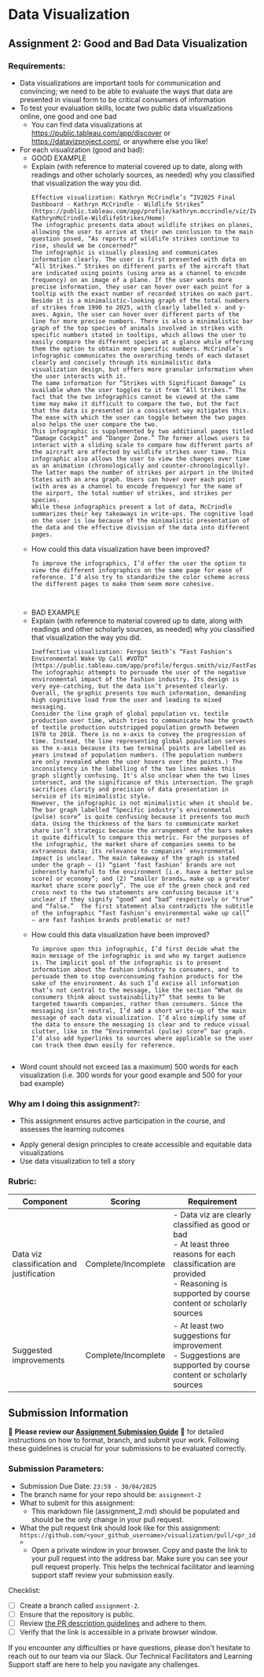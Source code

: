 # Data Visualization

## Assignment 2: Good and Bad Data Visualization

### Requirements:

- Data visualizations are important tools for communication and convincing; we need to be able to evaluate the ways that data are presented in visual form to be critical consumers of information 
- To test your evaluation skills, locate two public data visualizations online, one good and one bad  
    - You can find data visualizations at https://public.tableau.com/app/discover or https://datavizproject.com/, or anywhere else you like! 
- For each visualization (good and bad):  
    - GOOD EXAMPLE
    - Explain (with reference to material covered up to date, along with readings and other scholarly sources, as needed) why you classified that visualization the way you did.
      ```
      Effective visualization: Kathryn McCrindle’s “IV2025 Final Dashboard - Kathryn McCrindle - Wildlife Strikes” (https://public.tableau.com/app/profile/kathryn.mccrindle/viz/IV2025FinalDashboard-KathrynMcCrindle-WildlifeStrikes/Home)
      The infographic presents data about wildlife strikes on planes, allowing the user to arrive at their own conclusion to the main question posed, “As reports of wildlife strikes continue to rise, should we be concerned?”
      The infographic is visually pleasing and communicates information clearly. The user is first presented with data on “All Strikes.” Strikes on different parts of the aircraft that are indicated using points (using area as a channel to encode frequency) on an image of a plane. If the user wants more precise information, they user can hover over each point for a tooltip with the exact number of recorded strikes on each part. Beside it is a minimalistic-looking graph of the total numbers of strikes from 1990 to 2025, with clearly labelled x- and y-axes. Again, the user can hover over different parts of the line for more precise numbers. There is also a minimalistic bar graph of the top species of animals involved in strikes with specific numbers stated in tooltips, which allows the user to easily compare the different species at a glance while offering them the option to obtain more specific numbers. McCrindle’s infographic communicates the overarching tends of each dataset clearly and concisely through its minimalistic data visualization design, but offers more granular information when the user interacts with it.
      The same information for “Strikes with Significant Damage” is available when the user toggles to it from “All Strikes.” The fact that the two infographics cannot be viewed at the same time may make it difficult to compare the two, but the fact that the data is presented in a consistent way mitigates this. The ease with which the user can toggle between the two pages also helps the user compare the two.
      This infographic is supplemented by two additional pages titled “Damage Cockpit” and “Danger Zone.” The former allows users to interact with a sliding scale to compare how different parts of the aircraft are affected by wildlife strikes over time. This infographic also allows the user to view the changes over time as an animation (chronologically and counter-chronologically).
      The latter maps the number of strikes per airport in the United States with an area graph. Users can hover over each point (with area as a channel to encode frequency) for the name of the airport, the total number of strikes, and strikes per species.
      While these infographics present a lot of data, McCrindle summarizes their key takeaways in write-ups. The cognitive load on the user is low because of the minimalistic presentation of the data and the effective division of the data into different pages.

      ```
    - How could this data visualization have been improved?  
      ```
      To improve the infographics, I’d offer the user the option to view the different infographics on the same page for ease of reference. I’d also try to standardize the color scheme across the different pages to make them seem more cohesive.


      
      ```
    - BAD EXAMPLE
    - Explain (with reference to material covered up to date, along with readings and other scholarly sources, as needed) why you classified that visualization the way you did.
      ```
      Ineffective visualization: Fergus Smith’s “Fast Fashion's Environmental Wake Up Call #VOTD” (https://public.tableau.com/app/profile/fergus.smith/viz/FastFashionsEnvironmentalWakeUpCall/Dashboard1)
      The infographic attempts to persuade the user of the negative environmental impact of the fashion industry. Its design is very eye-catching, but the data isn’t presented clearly. Overall, the graphic presents too much information, demanding high cognitive load from the user and leading to mixed messaging.
      Consider the line graph of global population vs. textile production over time, which tries to communicate how the growth of textile production outstripped population growth between 1970 to 2018. There is no x-axis to convey the progression of time. Instead, the line representing global population serves as the x-axis because its two terminal points are labelled as years instead of population numbers. (The population numbers are only revealed when the user hovers over the points.) The inconsistency in the labelling of the two lines makes this graph slightly confusing. It's also unclear when the two lines intersect, and the significance of this intersection. The graph sacrifices clarity and precision of data presentation in service of its minimalistic style.
      However, the infographic is not minimalistic when it should be. The bar graph labelled “Specific industry’s environmental (pulse) score” is quite confusing because it presents too much data. Using the thickness of the bars to communicate market share isn’t strategic because the arrangement of the bars makes it quite difficult to compare this metric. For the purposes of the infographic, the market share of companies seems to be extraneous data; its relevance to companies’ environmental impact is unclear. The main takeaway of the graph is stated under the graph – (1) “giant ‘fast fashion’ brands are not inherently harmful to the environment [i.e. have a better pulse score] or economy”; and (2) “smaller brands… make up a greater market share score poorly”. The use of the green check and red cross next to the two statements are confusing because it's unclear if they signify “good” and “bad” respectively or “true” and “false.”  The first statement also contradicts the subtitle of the infographic “fast fashion’s environmental wake up call” – are fast fashion brands problematic or not?

      ```
    - How could this data visualization have been improved?  
      ```
      To improve upon this infographic, I’d first decide what the main message of the infographic is and who my target audience is. The implicit goal of the infographic is to present information about the fashion industry to consumers, and to persuade them to stop overconsuming fashion products for the sake of the environment. As such I’d excise all information that’s not central to the message, like the section “What do consumers think about sustainability?” that seems to be targeted towards companies, rather than consumers. Since the messaging isn’t neutral, I’d add a short write-up of the main message of each data visualization. I’d also simplify some of the data to ensure the messaging is clear and to reduce visual clutter, like in the “Environmental (pulse) score” bar graph. I’d also add hyperlinks to sources where applicable so the user can track them down easily for reference.

      
      ```
- Word count should not exceed (as a maximum) 500 words for each visualization (i.e. 
300 words for your good example and 500 for your bad example)

### Why am I doing this assignment?:

- This assignment ensures active participation in the course, and assesses the learning outcomes
* Apply general design principles to create accessible and equitable data visualizations
* Use data visualization to tell a story

### Rubric:

| Component               | Scoring   | Requirement                                                 |
|-------------------------|-----------|-------------------------------------------------------------|
| Data viz classification and justification | Complete/Incomplete | - Data viz are clearly classified as good or bad<br />- At least three reasons for each classification are provided<br />- Reasoning is supported by course content or scholarly sources |
| Suggested improvements  | Complete/Incomplete | - At least two suggestions for improvement<br />- Suggestions are supported by course content or scholarly sources |

## Submission Information

🚨 **Please review our [Assignment Submission Guide](https://github.com/UofT-DSI/onboarding/blob/main/onboarding_documents/submissions.md)** 🚨 for detailed instructions on how to format, branch, and submit your work. Following these guidelines is crucial for your submissions to be evaluated correctly.

### Submission Parameters:
* Submission Due Date: `23:59 - 30/04/2025`
* The branch name for your repo should be: `assignment-2`
* What to submit for this assignment:
    * This markdown file (assignment_2.md) should be populated and should be the only change in your pull request.
* What the pull request link should look like for this assignment: `https://github.com/<your_github_username>/visualization/pull/<pr_id>`
    * Open a private window in your browser. Copy and paste the link to your pull request into the address bar. Make sure you can see your pull request properly. This helps the technical facilitator and learning support staff review your submission easily.

Checklist:
- [ ] Create a branch called `assignment-2`.
- [ ] Ensure that the repository is public.
- [ ] Review [the PR description guidelines](https://github.com/UofT-DSI/onboarding/blob/main/onboarding_documents/submissions.md#guidelines-for-pull-request-descriptions) and adhere to them.
- [ ] Verify that the link is accessible in a private browser window.

If you encounter any difficulties or have questions, please don't hesitate to reach out to our team via our Slack. Our Technical Facilitators and Learning Support staff are here to help you navigate any challenges.
